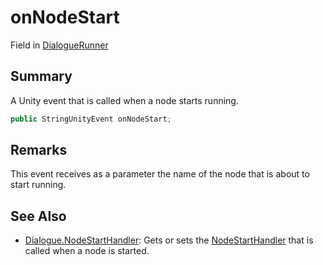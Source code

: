 # onNodeStart

Field in [DialogueRunner](./)

## Summary

A Unity event that is called when a node starts running.

```csharp
public StringUnityEvent onNodeStart;
```

## Remarks

This event receives as a parameter the name of the node that is about to start running.

## See Also

* [Dialogue.NodeStartHandler](../../yarn/yarn.dialogue/yarn.dialogue.nodestarthandler.md): Gets or sets the [NodeStartHandler](../../yarn/yarn.nodestarthandler.md) that is called when a node is started.
